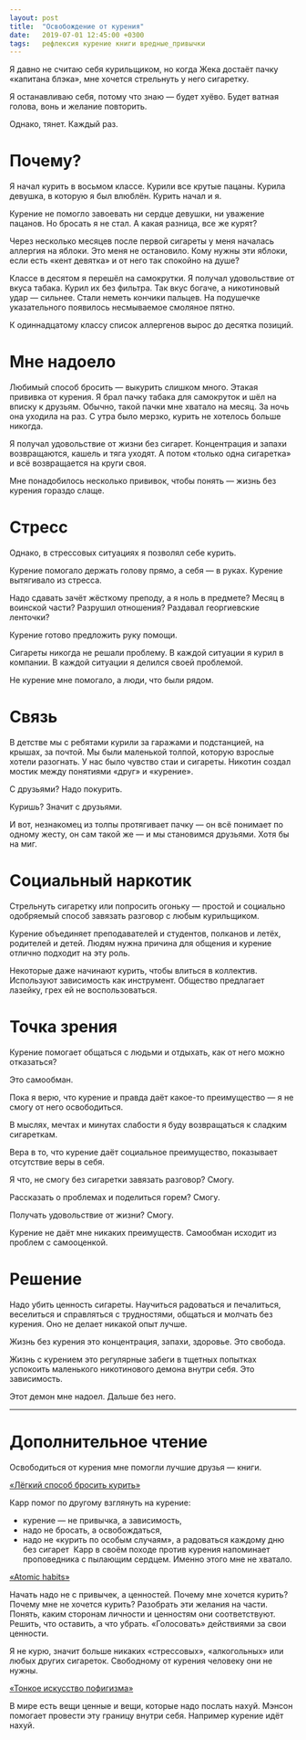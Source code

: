 ```yaml
---
layout: post
title:  "Освобождение от курения"
date:   2019-07-01 12:45:00 +0300
tags: 	рефлексия курение книги вредные_привычки
---
```


Я давно не считаю себя курильщиком, но когда Жека достаёт пачку «капитана блэка», мне хочется стрельнуть у него сигаретку. 

Я останавливаю себя, потому что знаю — будет хуёво. Будет ватная голова, вонь и желание повторить.

Однако, тянет. Каждый раз.
<!--excerpt-->

# Почему?

Я начал курить в восьмом классе. Курили все крутые пацаны. Курила девушка, в которую я был влюблён. Курить начал и я. 

Курение не помогло завоевать ни сердце девушки, ни уважение пацанов. Но бросать я не стал. А какая разница, все же курят?

Через несколько месяцев после первой сигареты у меня началась аллергия на яблоки. Это меня не остановило. Кому нужны эти яблоки, если есть «кент девятка» и от него так спокойно на душе?

Классе в десятом я перешёл на самокрутки. Я получал удовольствие от вкуса табака. Курил их без фильтра. Так вкус богаче, а никотиновый удар — сильнее. Стали неметь кончики пальцев. На подушечке указательного появилось несмываемое смоляное пятно.

К одиннадцатому классу список аллергенов вырос до десятка позиций.

# Мне надоело

Любимый способ бросить — выкурить слишком много. Этакая прививка от курения. Я брал пачку табака для самокруток и шёл на вписку к друзьям. Обычно, такой пачки мне хватало на месяц. За ночь она уходила на раз. С утра было мерзко, курить не хотелось больше никогда. 

Я получал удовольствие от жизни без сигарет. Концентрация и запахи возвращаются, кашель и тяга уходят. А потом «только одна сигаретка» и всё возвращается на круги своя.

Мне понадобилось несколько прививок, чтобы понять — жизнь без курения гораздо слаще. 

# Стресс

Однако, в стрессовых ситуациях я позволял себе курить.

Курение помогало держать голову прямо, а себя — в руках. Курение вытягивало из стресса. 

Надо сдавать зачёт жёсткому преподу, а я ноль в предмете? Месяц в воинской части? Разрушил отношения? Раздавал георгиевские ленточки?

Курение готово предложить руку помощи. 

Сигареты никогда не решали проблему. В каждой ситуации я курил в компании. В каждой ситуации я делился своей проблемой.

Не курение мне помогало, а люди, что были рядом. 

# Связь

В детстве мы с ребятами курили за гаражами и подстанцией, на крышах, за почтой. Мы были маленькой толпой, которую взрослые хотели разогнать. У нас было чувство стаи и сигареты. Никотин создал мостик между понятиями «друг» и «курение». 

С друзьями? Надо покурить. 

Куришь? Значит с друзьями.

И вот, незнакомец из толпы протягивает пачку — он всё понимает по одному жесту, он сам такой же — и мы становимся друзьями. Хотя бы на миг. 

# Социальный наркотик 

Стрельнуть сигаретку или попросить огоньку — простой и социально одобряемый способ завязать разговор с любым курильщиком. 

Курение объединяет преподавателей и студентов, полканов и летёх, родителей и детей. Людям нужна причина для общения и курение отлично подходит на эту роль.

Некоторые даже начинают курить, чтобы влиться в коллектив. Используют зависимость как инструмент. Общество предлагает лазейку, грех ей не воспользоваться.

# Точка зрения

Курение помогает общаться с людьми и отдыхать, как от него можно отказаться?

Это самообман.

Пока я верю, что курение и правда даёт какое-то преимущество — я не смогу от него освободиться. 

В мыслях, мечтах и минутах слабости я буду возвращаться к сладким сигареткам.

Вера в то, что курение даёт социальное преимущество, показывает отсутствие веры в себя. 

Я что, не смогу без сигаретки завязать разговор? Смогу.

Рассказать о проблемах и поделиться горем? Смогу.

Получать удовольствие от жизни? Смогу.

Курение не даёт мне никаких преимуществ. Самообман исходит из проблем с самооценкой. 

# Решение

Надо убить ценность сигареты. Научиться радоваться и печалиться, веселиться и справляться с трудностями, общаться и молчать без курения. Оно не делает никакой опыт лучше.

Жизнь без курения это концентрация, запахи, здоровье. Это свобода.

Жизнь с курением это регулярные забеги в тщетных попытках успокоить маленького никотинового демона внутри себя. Это зависимость.

Этот демон мне надоел. Дальше без него.

***

# Дополнительное чтение

Освободиться от курения мне помогли лучшие друзья — книги.

<u>«Лёгкий способ бросить курить»</u> 
	
Карр помог по другому взглянуть на курение: 
- курение — не привычка, а зависимость, 
- надо не бросать, а освобождаться, 
- надо не «курить по особым случаям», а радоваться каждому дню без сигарет 
Карр в своём походе против курения напоминает проповедника с пылающим сердцем. Именно этого мне не хватало. 

<u>«Atomic habits»</u> 

Начать надо не с привычек, а ценностей. Почему мне хочется курить? Почему мне не хочется курить? Разобрать эти желания на части. Понять, каким сторонам личности и ценностям они соответствуют. Решить, что оставить, а что убрать. «Голосовать» действиями за свои ценности. 

Я не курю, значит больше никаких «стрессовых», «алкогольных» или любых других сигареток. Свободному от курения человеку они не нужны.

<u>«Тонкое искусство пофигизма»</u>
	
В мире есть вещи ценные и вещи, которые надо послать нахуй. Мэнсон помогает провести эту границу внутри себя.
	Например курение идёт нахуй.